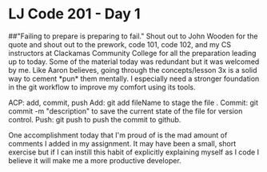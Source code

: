 # LJ Code 201 - Day 1

##"Failing to prepare is preparing to fail."
Shout out to John Wooden for the quote and shout out to the prework, code 101, code 102, and my CS instructors at Clackamas Community College for all the preparation leading up to today. Some of the material today was redundant but it was welcomed by me. Like Aaron believes, going through the concepts/lesson 3x is a solid way to cement \*pun\* them mentally. I especially need a stronger foundation in the git workflow to improve my comfort using its tools.

ACP: add, commit, push
Add: git add fileName to stage the file .
Commit: git commit -m "description" to save the current state of the file for version control.
Push: git push <remote> <branch> to push the commit to github.

One accomplishment today that I'm proud of is the mad amount of comments I added in my assignment. It may have been a small, short exercise but if I can instill this habit of explicitly explaining myself as I code I believe it will make me a more productive developer.  
